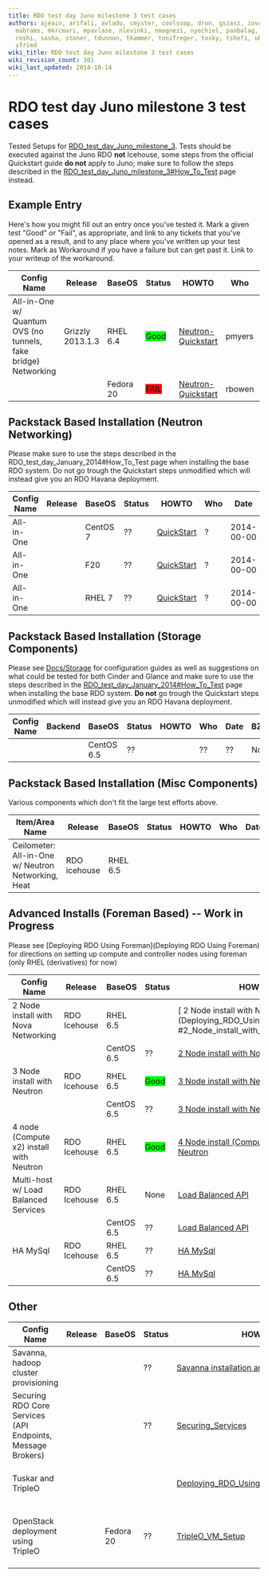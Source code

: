 ```yaml
---
title: RDO test day Juno milestone 3 test cases
authors: ajeain, arifali, avladu, cmyster, coolsvap, dron, gszasz, iovadia, kashyap,
  mabrams, mkrcmari, mpavlase, nlevinki, nmagnezi, nyechiel, panbalag, rbowen, rcritten,
  roshi, sasha, stoner, tdunnon, tkammer, tonifreger, tosky, tshefi, ukalifon, vaneldik,
  yfried
wiki_title: RDO test day Juno milestone 3 test cases
wiki_revision_count: 101
wiki_last_updated: 2014-10-14
---
```


# RDO test day Juno milestone 3 test cases

Tested Setups for [RDO_test_day_Juno_milestone_3](RDO_test_day_Juno_milestone_3). Tests should be executed against the Juno RDO **not** Icehouse, some steps from the official Quickstart guide **do not** apply to Juno; make sure to follow the steps described in the [RDO_test_day_Juno_milestone_3#How_To_Test](RDO_test_day_Juno_milestone_3#How_To_Test) page instead.

## Example Entry

Here's how you might fill out an entry once you've tested it. Mark a given test "Good" or "Fail", as appropriate, and link to any tickets that you've opened as a result, and to any place where you've written up your test notes. Mark as Workaround if you have a failure but can get past it. Link to your writeup of the workaround.

| Config Name                                                    | Release          | BaseOS    | Status                                       | HOWTO                                               | Who    | Date       | BZ/LP                                                              | Notes Page |
|----------------------------------------------------------------|------------------|-----------|----------------------------------------------|-----------------------------------------------------|--------|------------|--------------------------------------------------------------------|------------|
| All-in-One w/ Quantum OVS (no tunnels, fake bridge) Networking | Grizzly 2013.1.3 | RHEL 6.4  | <span style="background:#00ff00">Good</span> | [Neutron-Quickstart](Neutron-Quickstart) | pmyers | 2013-09-08 | None                                                               | None       |
|                                                                |                  | Fedora 20 | <span style="background:#ff0000">FAIL</span> | [Neutron-Quickstart](Neutron-Quickstart) | rbowen | 2013-10-09 | ~~[1017421](https://bugzilla.redhat.com/show_bug.cgi?id=1017421)~~ | None       |

## Packstack Based Installation (Neutron Networking)

Please make sure to use the steps described in the RDO_test_day_January_2014#How_To_Test page when installing the base RDO system. Do not go trough the Quickstart steps unmodified which will instead give you an RDO Havana deployment.

| Config Name | Release | BaseOS   | Status | HOWTO                               | Who | Date       | BZ/LP | Notes Page |
|-------------|---------|----------|--------|-------------------------------------|-----|------------|-------|------------|
| All-in-One  |         | CentOS 7 | ??     | [QuickStart](QuickStart) | ?   | 2014-00-00 | None  | None       |
| All-in-One  |         | F20      | ??     | [QuickStart](QuickStart) | ?   | 2014-00-00 | None  | None       |
| All-in-One  |         | RHEL 7   | ??     | [QuickStart](QuickStart) | ?   | 2014-00-00 | None  | None       |

## Packstack Based Installation (Storage Components)

Please see [Docs/Storage](Docs/Storage) for configuration guides as well as suggestions on what could be tested for both Cinder and Glance and make sure to use the steps described in the [RDO_test_day_January_2014#How_To_Test](RDO_test_day_January_2014#How_To_Test) page when installing the base RDO system. **Do not** go trough the Quickstart steps unmodified which will instead give you an RDO Havana deployment.

| Config Name | Backend | BaseOS     | Status | HOWTO | Who | Date | BZ/LP | Notes Page |
|-------------|---------|------------|--------|-------|-----|------|-------|------------|
|             |         | CentOS 6.5 | ??     |       | ??  | ??   | None  | None       |

## Packstack Based Installation (Misc Components)

Various components which don't fit the large test efforts above.

| Item/Area Name                                     | Release      | BaseOS   | Status | HOWTO | Who | Date | BZ/LP | Notes Page |
|----------------------------------------------------|--------------|----------|--------|-------|-----|------|-------|------------|
| Ceilometer: All-in-One w/ Neutron Networking, Heat | RDO icehouse | RHEL 6.5 |        |       |     |      |       |            |

## Advanced Installs (Foreman Based) -- Work in Progress

Please see [Deploying RDO Using Foreman](Deploying RDO Using Foreman) for directions on setting up compute and controller nodes using foreman (only RHEL (derivatives) for now)

| Config Name                              | Release      | BaseOS     | Status                                       | HOWTO                                                                                                               | Who      | Date     | BZ/LP | Notes Page    |
|------------------------------------------|--------------|------------|----------------------------------------------|---------------------------------------------------------------------------------------------------------------------|----------|----------|-------|---------------|
| 2 Node install with Nova Networking      | RDO Icehouse | RHEL 6.5   |                                              | [ 2 Node install with Nova Networking](Deploying_RDO_Using_Foreman #2_Node_install_with_Nova_Networking) | ohochman | 2014 -02 |       | |             |
|                                          |              | CentOS 6.5 | ??                                           | [ 2 Node install with Nova Networking](Deploying_RDO_Using_Foreman#2_Node_install_with_Nova_Networking)  | ??       | ??       | None  | None          |
| 3 Node install with Neutron              | RDO Icehouse | RHEL 6.5   | <span style="background:#00ff00">Good</span> | [ 3 Node install with Neutron](Deploying_RDO_Using_Foreman#Neutron_with_Networker_Node)                  | ohochman | 2014 -02 |       | | Bz#1061613 |
|                                          |              | CentOS 6.5 | ??                                           | [ 3 Node install with Neutron](Deploying_RDO_Using_Foreman#Neutron_with_Networker_Node)                  |          |          | None  | None          |
| 4 node (Compute x2) install with Neutron | RDO Icehouse | RHEL 6.5   | <span style="background:#00ff00">Good</span> | [ 4 Node install (Compute x2) with Neutron](Deploying_RDO_Using_Foreman#Neutron_with_Networker_Node)     | ohochman | 2014 -02 | None  | None          |
| Multi-host w/ Load Balanced Services     | RDO Icehouse | RHEL 6.5   | None                                         | [ Load Balanced API](Load_Balance_OpenStack_API)                                                         | ??       | ??       | None  | None          |
|                                          |              | CentOS 6.5 | ??                                           | [ Load Balanced API](Load_Balance_OpenStack_API)                                                         | ??       | ??       | None  | None          |
| HA MySql                                 | RDO Icehouse | RHEL 6.5   | ??                                           | [ HA MySql](Deploying_RDO_Using_Foreman#HA_Database_Cluster)                                             | ??       | ??       | None  | None          |
|                                          |              | CentOS 6.5 | ??                                           | [ HA MySql](Deploying_RDO_Using_Foreman#HA_Database_Cluster)                                             | ??       | ??       | None  | None          |

## Other

| Config Name                                                 | Release | BaseOS    | Status | HOWTO                                                                                            | Who    | Date  | BZ/LP | Notes Page                                                                                                                                                                                                                                                                |
|-------------------------------------------------------------|---------|-----------|--------|--------------------------------------------------------------------------------------------------|--------|-------|-------|---------------------------------------------------------------------------------------------------------------------------------------------------------------------------------------------------------------------------------------------------------------------------|
| Savanna, hadoop cluster provisioning                        |         |           | ??     | [Savanna installation and setup](https://savanna.readthedocs.org/en/latest/)                     | ??     | ??    | None  | None                                                                                                                                                                                                                                                                      |
| Securing RDO Core Services (API Endpoints, Message Brokers) |         |           | ??     | [Securing_Services](Securing_Services)                                               | ??     | ??    | None  | None                                                                                                                                                                                                                                                                      |
| Tuskar and TripleO                                          |         |           |        | [Deploying_RDO_Using_Tuskar_And_TripleO](Deploying_RDO_Using_Tuskar_And_TripleO) |        |       | None  | <https://etherpad.openstack.org/p/rdo_test_day_jan_2014>. These instructions are likely out of date (per discussion with slagle). Adding a task below for testing TripleO Setup                                                                                           |
| OpenStack deployment using TripleO                          |         | Fedora 20 | ??     | [TripleO_VM_Setup](TripleO_VM_Setup)                                                | rlandy | 02/04 | None  | Could run through TripleO_VM_Setup, pick up devtest_overcloud.html at step 10 and ping the VM deployed by the demo user. Task uses vm images are based on the icehouse-2 milestone tarballs. Tripleo setup for icehouse RDO packages are not yet available for testing |
